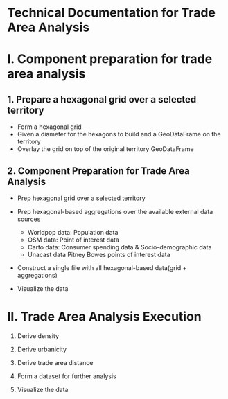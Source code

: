 # Technical Documentation for  Trade Area Analysis











# I. Component preparation for trade area analysis

## 1. Prepare a hexagonal grid over a selected territory

- Form a hexagonal grid
- Given a diameter for the hexagons to build and a GeoDataFrame on the territory
- Overlay the grid on top of the original territory GeoDataFrame


## 2. **Component Preparation for Trade Area Analysis**



- Prep hexagonal grid over a selected territory

- Prep hexagonal-based aggregations over the available external data sources

  - Worldpop data: Population data
  - OSM data: Point of interest data
  - Carto data: Consumer spending data & Socio-demographic data
  - Unacast data Pitney Bowes points of interest data


- Construct a single file with all hexagonal-based data(grid + aggregations)

- Visualize the data

# II. Trade Area Analysis Execution

 1. Derive density

 2. Derive urbanicity

 3. Derive trade area distance

 4. Form a dataset for further analysis

 5. Visualize the data
